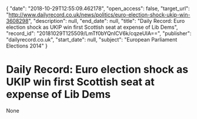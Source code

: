 {
  "date": "2018-10-29T12:55:09.462178", 
  "open_access": false, 
  "target_url": "http://www.dailyrecord.co.uk/news/politics/euro-election-shock-ukip-win-3608298", 
  "description": null, 
  "end_date": null, 
  "title": "Daily Record: Euro election shock as UKIP win first Scottish seat at expense of Lib Dems", 
  "record_id": "20181029T125509/LmTf0bYQnICV6k/cqzeUIA==", 
  "publisher": "dailyrecord.co.uk", 
  "start_date": null, 
  "subject": "European Parliament Elections 2014"
}

# Daily Record: Euro election shock as UKIP win first Scottish seat at expense of Lib Dems

None